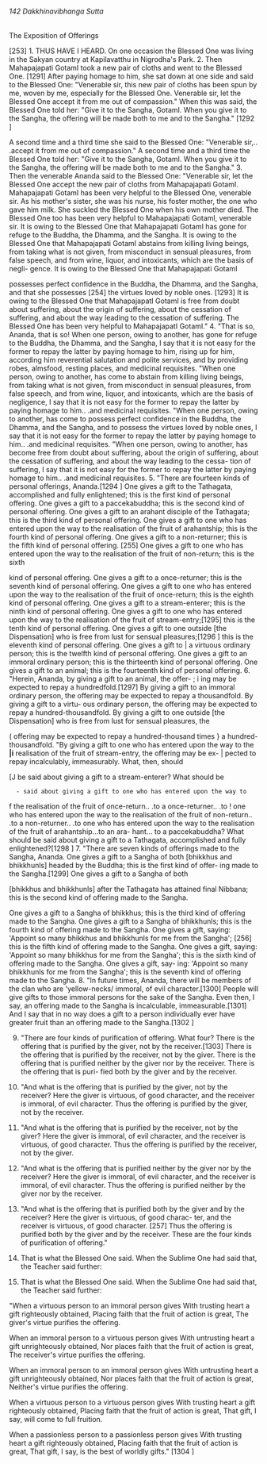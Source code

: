 ###### 142 Dakkhinavibhanga Sutta

 The Exposition of Offerings

[253] 1. THUS HAVE I HEARD. On one occasion the Blessed One was
living in the Sakyan country at Kapilavatthu in Nigrodha's Park.
2. Then Mahapajapati GotamI took a new pair of cloths and
went to the Blessed One. [1291] After paying homage to him, she
sat down at one side and said to the Blessed One: "Venerable sir,
this new pair of cloths has been spun by me, woven by me,
especially for the Blessed One. Venerable sir, let the Blessed One
accept it from me out of compassion."
When this was said, the Blessed One told her: "Give it to the
Sangha, GotamI. When you give it to the Sangha, the offering
will be made both to me and to the Sangha." [1292 ]

A second time and a third time she said to the Blessed One:
"Venerable sir,.. .accept it from me out of compassion."
A second time and a third time the Blessed One told her:
"Give it to the Sangha, GotamI. When you give it to the Sangha,
the offering will be made both to me and to the Sangha."
3. Then the venerable Ananda said to the Blessed One:
"Venerable sir, let the Blessed One accept the new pair of cloths
from Mahapajapati GotamI. Mahapajapati GotamI has been very
helpful to the Blessed One, venerable sir. As his mother's sister,
she was his nurse, his foster mother, the one who gave him milk.
She suckled the Blessed One when his own mother died. The
Blessed One too has been very helpful to Mahapajapati GotamI,
venerable sir. It is owing to the Blessed One that Mahapajapati
GotamI has gone for refuge to the Buddha, the Dhamma, and the
Sangha. It is owing to the Blessed One that Mahapajapati GotamI
abstains from killing living beings, from taking what is not given,
from misconduct in sensual pleasures, from false speech, and
from wine, liquor, and intoxicants, which are the basis of negli-
gence. It is owing to the Blessed One that Mahapajapati GotamI

possesses perfect confidence in the Buddha, the Dhamma, and
the Sangha, and that she possesses [254] the virtues loved by
noble ones. [1293] It is owing to the Blessed One that MahapajapatI
GotamI is free from doubt about suffering, about the origin of
suffering, about the cessation of suffering, and about the way
leading to the cessation of suffering. The Blessed One has been
very helpful to MahapajapatI GotamI."
4. "That is so, Ananda, that is so! When one person, owing to
another, has gone for refuge to the Buddha, the Dhamma, and
the Sangha, I say that it is not easy for the former to repay the
latter by paying homage to him, rising up for him, according
him reverential salutation and polite services, and by providing
robes, almsfood, resting places, and medicinal requisites.
"When one person, owing to another, has come to abstain
from killing living beings, from taking what is not given, from
misconduct in sensual pleasures, from false speech, and from
wine, liquor, and intoxicants, which are the basis of negligence, I
say that it is not easy for the former to repay the latter by paying
homage to him.. .and medicinal requisites.
"When one person, owing to another, has come to possess
perfect confidence in the Buddha, the Dhamma, and the Sangha,
and to possess the virtues loved by noble ones, I say that it is not
easy for the former to repay the latter by paying homage to
him.. .and medicinal requisites.
"When one person, owing to another, has become free from
doubt about suffering, about the origin of suffering, about the
cessation of suffering, and about the way leading to the cessa-
tion of suffering, I say that it is not easy for the former to repay
the latter by paying homage to him.. .and medicinal requisites.
5. "There are fourteen kinds of personal offerings, Ananda.[1294 ]
One gives a gift to the Tathagata, accomplished and fully
enlightened; this is the first kind of personal offering. One gives
a gift to a paccekabuddha; this is the second kind of personal
offering. One gives a gift to an arahant disciple of the Tathagata;
this is the third kind of personal offering. One gives a gift to one
who has entered upon the way to the realisation of the fruit of
arahantship; this is the fourth kind of personal offering. One
gives a gift to a non-returner; this is the fifth kind of personal
offering. [255] One gives a gift to one who has entered upon the
way to the realisation of the fruit of non-return; this is the sixth

kind of personal offering. One gives a gift to a once-returner;
this is the seventh kind of personal offering. One gives a gift to
one who has entered upon the way to the realisation of the fruit
of once-return; this is the eighth kind of personal offering. One
gives a gift to a stream-enterer; this is the ninth kind of personal
offering. One gives a gift to one who has entered upon the way
to the realisation of the fruit of stream-entry;[1295] this is the tenth
kind of personal offering. One gives a gift to one outside [the
Dispensation] who is free from lust for sensual pleasures;[1296 ]
this is the eleventh kind of personal offering. One gives a gift to
| a virtuous ordinary person; this is the twelfth kind of personal
offering. One gives a gift to an immoral ordinary person; this is
the thirteenth kind of personal offering. One gives a gift to an
animal; this is the fourteenth kind of personal offering.
6. "Herein, Ananda, by giving a gift to an animal, the offer-
; i ing may be expected to repay a hundredfold.[1297] By giving a
gift to an immoral ordinary person, the offering may be
expected to repay a thousandfold. By giving a gift to a virtu-
ous ordinary person, the offering may be expected to repay a
hundred-thousandfold. By giving a gift to one outside [the
Dispensation] who is free from lust for sensual pleasures, the

( offering may be expected to repay a hundred-thousand times
} a hundred-thousandfold.
"By giving a gift to one who has entered upon the way to the
**|i** realisation of the fruit of stream-entry, the offering may be ex-
| pected to repay incalculably, immeasurably. What, then, should

[J be said about giving a gift to a stream-enterer? What should be

      - said about giving a gift to one who has entered upon the way to

f the realisation of the fruit of once-return.. .to a once-returner.. .to
! one who has entered upon the way to the realisation of the fruit
of non-return.. .to a non-returner.. .to one who has entered upon
the way to the realisation of the fruit of arahantship...to an ara-
hant... to a paccekabuddha? What should be said about giving a
gift to a Tathagata, accomplished and fully enlightened?[1298 ]
7. "There are seven kinds of offerings made to the Sangha,
Ananda. One gives a gift to a Sangha of both [bhikkhus and
bhikkhunls] headed by the Buddha; this is the first kind of offer-
ing made to the Sangha.[1299] One gives a gift to a Sangha of both

[bhikkhus and bhikkhunls] after the Tathagata has attained final
Nibbana; this is the second kind of offering made to the Sangha.

One gives a gift to a Sangha of bhikkhus; this is the third kind of
offering made to the Sangha. One gives a gift to a Sangha of
bhikkhunls; this is the fourth kind of offering made to the
Sangha. One gives a gift, saying: 'Appoint so many bhikkhus
and bhikkhunls for me from the Sangha'; [256] this is the fifth
kind of offering made to the Sangha. One gives a gift, saying:
'Appoint so many bhikkhus for me from the Sangha'; this is the
sixth kind of offering made to the Sangha. One gives a gift, say-
ing: 'Appoint so many bhikkhunls for me from the Sangha'; this
is the seventh kind of offering made to the Sangha.
8. "In future times, Ananda, there will be members of the clan
who are 'yellow-necks/ immoral, of evil character.[1300] People
will give gifts to those immoral persons for the sake of the
Sangha. Even then, I say, an offering made to the Sangha is
incalculable, immeasurable.[1301] And I say that in no way does a
gift to a person individually ever have greater fruit than an
offering made to the Sangha.[1302 ]

9. "There are four kinds of purification of offering. What four?
There is the offering that is purified by the giver, not by the
receiver.[1303] There is the offering that is purified by the receiver,
not by the giver. There is the offering that is purified neither by
the giver nor by the receiver. There is the offering that is puri-
fied both by the giver and by the receiver.
10. "And what is the offering that is purified by the giver, not
by the receiver? Here the giver is virtuous, of good character,
and the receiver is immoral, of evil character. Thus the offering
is purified by the giver, not by the receiver.
11. "And what is the offering that is purified by the receiver,
not by the giver? Here the giver is immoral, of evil character,
and the receiver is virtuous, of good character. Thus the offering
is purified by the receiver, not by the giver.
12. "And what is the offering that is purified neither by the
giver nor by the receiver? Here the giver is immoral, of evil
character, and the receiver is immoral, of evil character. Thus
the offering is purified neither by the giver nor by the receiver.
13. "And what is the offering that is purified both by the giver
and by the receiver? Here the giver is virtuous, of good charac-
ter, and the receiver is virtuous, of good character. [257] Thus
the offering is purified both by the giver and by the receiver.
These are the four kinds of purification of offering."

14. That is what the Blessed One said. When the Sublime One
had said that, the Teacher said further:


14. That is what the Blessed One said. When the Sublime One
had said that, the Teacher said further:

"When a virtuous person to an immoral person gives
With trusting heart a gift righteously obtained,
Placing faith that the fruit of action is great,
The giver's virtue purifies the offering.

When an immoral person to a virtuous person gives
With untrusting heart a gift unrighteously obtained,
Nor places faith that the fruit of action is great,
The receiver's virtue purifies the offering.

When an immoral person to an immoral person gives
With untrusting heart a gift unrighteously obtained,
Nor places faith that the fruit of action is great,
Neither's virtue purifies the offering.

When a virtuous person to a virtuous person gives
With trusting heart a gift righteously obtained,
Placing faith that the fruit of action is great,
That gift, I say, will come to full fruition.

When a passionless person to a passionless person gives
With trusting heart a gift righteously obtained,
Placing faith that the fruit of action is great,
That gift, I say, is the best of worldly gifts." [1304 ]

